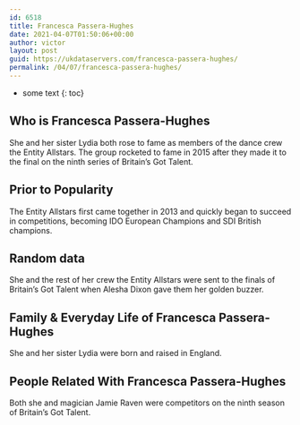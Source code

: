 ```yaml
---
id: 6518
title: Francesca Passera-Hughes
date: 2021-04-07T01:50:06+00:00
author: victor
layout: post
guid: https://ukdataservers.com/francesca-passera-hughes/
permalink: /04/07/francesca-passera-hughes/
---
```


* some text
{: toc}


## Who is Francesca Passera-Hughes



She and her sister Lydia both rose to fame as members of the dance crew the Entity Allstars. The group rocketed to fame in 2015 after they made it to the final on the ninth series of Britain&#8217;s Got Talent.

                
                
                
## Prior to Popularity



The Entity Allstars first came together in 2013 and quickly began to succeed in competitions, becoming IDO European Champions and SDI British champions.

                
                
                
## Random data



She and the rest of her crew the Entity Allstars were sent to the finals of Britain&#8217;s Got Talent when Alesha Dixon gave them her golden buzzer.

                
                
                
## Family & Everyday Life of Francesca Passera-Hughes



She and her sister Lydia were born and raised in England.

                
                
                
## People Related With Francesca Passera-Hughes



Both she and magician Jamie Raven were competitors on the ninth season of Britain&#8217;s Got Talent.

                
              
            
          
          
          